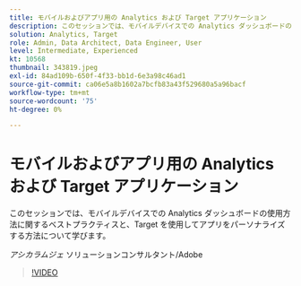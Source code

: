```yaml
---
title: モバイルおよびアプリ用の Analytics および Target アプリケーション
description: このセッションでは、モバイルデバイスでの Analytics ダッシュボードの使用方法に関するベストプラクティスと、Target を使用してアプリをパーソナライズする方法について学びます。
solution: Analytics, Target
role: Admin, Data Architect, Data Engineer, User
level: Intermediate, Experienced
kt: 10568
thumbnail: 343819.jpeg
exl-id: 84ad109b-650f-4f33-bb1d-6e3a98c46ad1
source-git-commit: ca06e5a8b1602a7bcfb83a43f529680a5a96bacf
workflow-type: tm+mt
source-wordcount: '75'
ht-degree: 0%

---
```


# モバイルおよびアプリ用の Analytics および Target アプリケーション

このセッションでは、モバイルデバイスでの Analytics ダッシュボードの使用方法に関するベストプラクティスと、Target を使用してアプリをパーソナライズする方法について学びます。

*アシカラムジェ* ソリューションコンサルタント/Adobe

>[!VIDEO](https://video.tv.adobe.com/v/343819/?quality=12&learn=on)
